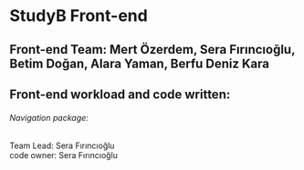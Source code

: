 # StudyB Front-end  
## Front-end Team: Mert Özerdem, Sera Fırıncıoğlu, Betim Doğan, Alara Yaman, Berfu Deniz Kara 
## Front-end workload and code written:  
###### Navigation package: 
Team Lead: Sera Fırıncıoğlu  
code owner: Sera Fırıncıoğlu


